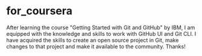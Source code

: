 # for_coursera
After learning the course "Getting Started with Git and GitHub" by IBM, I am equipped with the knowledge and skills to work with GitHub UI and Git CLI. I have acquired the skills to create an open source project in Git, make changes to that project and make it available to the community. Thanks!
